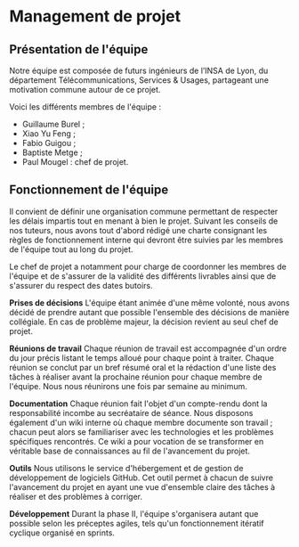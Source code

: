 # Management de projet

## Présentation de l'équipe

Notre équipe est composée de futurs ingénieurs de l’INSA de Lyon, du département Télécommunications, Services & Usages, partageant une motivation commune autour de ce projet.

Voici les différents membres de l'équipe :

- Guillaume Burel ;
- Xiao Yu Feng ;
- Fabio Guigou ;
- Baptiste Metge ;
- Paul Mougel : chef de projet.

## Fonctionnement de l'équipe

Il convient de définir une organisation commune permettant de respecter les délais impartis tout en menant à bien le projet. Suivant les conseils de nos tuteurs, nous avons tout d'abord rédigé une charte consignant les règles de fonctionnement interne qui devront être suivies par les membres de l'équipe tout au long du projet.

Le chef de projet a notamment pour  charge de coordonner les membres de l'équipe et de s'assurer de la validité des différents livrables ainsi que de s'assurer du respect des dates butoirs.

**Prises de décisions** L'équipe étant animée d'une même volonté, nous avons décidé de prendre autant que possible l'ensemble des décisions de manière collégiale. En cas de problème majeur, la décision revient au seul chef de projet.

**Réunions de travail** Chaque réunion de travail est accompagnée d'un ordre du jour précis listant le temps alloué pour chaque point à traiter. Chaque réunion se conclut par un bref résumé oral et la rédaction d'une liste des tâches à réaliser avant la prochaine réunion pour chaque membre de l'équipe. Nous nous réunirons une fois par semaine au minimum.

**Documentation** Chaque réunion fait l'objet d'un compte-rendu dont la responsabilité incombe au secréataire de séance. Nous disposons également d'un wiki interne où chaque membre documente son travail ; chacun peut alors se familiariser avec les technologies et les problèmes spécifiques rencontrés. Ce wiki a pour vocation de se transformer en véritable base de connaissances au fil de l'avancement du projet.

**Outils** Nous utilisons le service d'hébergement et de gestion de développement de logiciels GitHub. Cet outil permet à chacun de suivre l'avancement du projet en ayant une vue d'ensemble claire des tâches à réaliser et des problèmes à corriger.

**Développement** Durant la phase II, l'équipe s'organisera autant que possible selon les préceptes agiles, tels qu'un fonctionnement itératif cyclique organisé en sprints.

